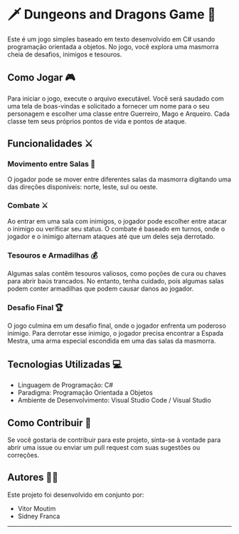 # 🗡️ Dungeons and Dragons Game 🐉

Este é um jogo simples baseado em texto desenvolvido em C# usando programação orientada a objetos. No jogo, você explora uma masmorra cheia de desafios, inimigos e tesouros.

## Como Jogar 🎮

Para iniciar o jogo, execute o arquivo executável. Você será saudado com uma tela de boas-vindas e solicitado a fornecer um nome para o seu personagem e escolher uma classe entre Guerreiro, Mago e Arqueiro. Cada classe tem seus próprios pontos de vida e pontos de ataque.

## Funcionalidades ⚔️

### Movimento entre Salas 🚪

O jogador pode se mover entre diferentes salas da masmorra digitando uma das direções disponíveis: norte, leste, sul ou oeste.

### Combate ⚔️

Ao entrar em uma sala com inimigos, o jogador pode escolher entre atacar o inimigo ou verificar seu status. O combate é baseado em turnos, onde o jogador e o inimigo alternam ataques até que um deles seja derrotado.

### Tesouros e Armadilhas 💰

Algumas salas contêm tesouros valiosos, como poções de cura ou chaves para abrir baús trancados. No entanto, tenha cuidado, pois algumas salas podem conter armadilhas que podem causar danos ao jogador.

### Desafio Final 🏆

O jogo culmina em um desafio final, onde o jogador enfrenta um poderoso inimigo. Para derrotar esse inimigo, o jogador precisa encontrar a Espada Mestra, uma arma especial escondida em uma das salas da masmorra.

## Tecnologias Utilizadas 💻

- Linguagem de Programação: C#
- Paradigma: Programação Orientada a Objetos
- Ambiente de Desenvolvimento: Visual Studio Code / Visual Studio

## Como Contribuir 🤝

Se você gostaria de contribuir para este projeto, sinta-se à vontade para abrir uma issue ou enviar um pull request com suas sugestões ou correções.

## Autores 🧙‍♂️

Este projeto foi desenvolvido em conjunto por:
- Vitor Moutim
- Sidney Franca

---
